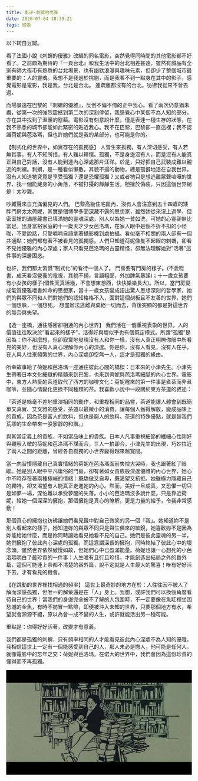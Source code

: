 ```yaml
---
title: 影评-刺猬的优雅
date: 2020-07-04 18:39:21
tags: 感悟
---
```


以下转自豆瓣。

看了法國小說《刺蝟的優雅》改編的同名電影，突然覺得同時間的其他電影都不好看了。之前頗為期待的『一頁台北』和我生活中的台北相差甚遠，雖然有誠品有全家有師大夜市有熟悉的台北場景，也有幽默浪漫與趣味元素，但卻少了整個城市最重要的：人的靈魂。我想不是我過於挑剔，而是我看不到一點身在其中的影子，感覺電影是電影，我是我，台北是台北。
連疏離都沒有的台北，彷彿我從來不曾去過。

而場景遠在巴黎的『刺蝟的優雅』，反倒不偏不倚的正中我心。看了兩次仍意猶未盡，從第一次的強烈震撼到第二次的深刻停留，我感覺心中某個不為人知的部分，亦在其中找到了溫暖的慰藉。電影沒有刻意說什麼，僅是表達一種生存的狀態，在我不熟悉的城市卻能如此緊密的貼近我心。我不在巴黎，巴黎卻一直這裡；我不認識荷妮與芭洛瑪，但也許她們就是我的某部分，也可能是你的。

【制式化的世界中，如實存在的孤獨感】
人皆生來孤獨，有人深切感受，有人若無其事，有人不知所措，有人難以釋懷。孤獨，不是身邊沒有人，而是沒有人能真正與自己對話，沒有人能到達內心深處那片汪洋。於是，只好把自己武裝成難以親近的刺蝟。刺蝟，是一種看似懶散，其貌不揚的動物，總是孤僻地活在自我世界，沒有人知道牠究竟是享受孤獨？還是恐懼孤獨？又或者牠只是想逃離眾聲喧嘩的世界，找一個能藏身的小角落，不被打擾的靜靜生活。牠擅於偽裝，只因這個世界總是：太吵雜。

吵雜聲來自充滿偏見的人們。
巴黎高級住宅區內，沒有人會注意到五十四歲的矮胖門房太太荷妮，其實是個博學多聞深藏不露的思想家，雖然她從來沒上過學，但密室裡的滿屋藏書已填滿她的靈魂深處。別人以為她一貧如洗，可她的心靈卻無比富足。出身富裕家庭的十一歲天才少女芭洛瑪，在家人眼中是個不折不扣的小怪咖，不愛說話，只愛喃喃自語拿著攝影機到處拍攝。看似毫不相關的兩人卻有一個共通點：她們都有著不被看見的孤獨感。人們只知道荷妮像隻不起眼的刺蝟，卻看不見她優雅的內心深處；家人只看見芭洛瑪的古靈精怪，卻無法理解她對”活著”這件事的深層困惑。

也許，我們都太習慣”制式化”的看待一個人了。
門房要有門房的樣子。(不愛唸書，成天看沒營養的電視，其貌不揚，言語粗鄙，外加脾氣暴躁)；十一歲女孩要有小女孩的樣子(個性天真活潑，不會想東想西，快快樂樂長大)。所以，當門房變成氣質優雅嗜書如命的思想家，當十一歲女孩變成語出驚人思想深刻的哲學家，她們的與眾不同和人們對她們的認知格格不入，面對這個刻板且不友善的世界，她們一個想躲，一個想死。
想盡辦法逃離與棄絕一切而去，背後突顯的都是對這世界的無奈與失望。

【造一座橋，通往隱密卻相通的內心世界】
我們活在一個重視表象的世界，人的價值往往取決於”看起來的樣子”，活得好與壞似乎也有個既定模式。所謂”孤獨”是因為：你不那麼想，但卻寂寞地發現沒有人和你一樣，沒有人真正明瞭你眼中所看見的美好，也沒有人真心理解你內心的深邃。你是你，沒有人看見，沒有人在乎，在人與人往來頻繁的世界，內心深處卻空無一人，這才是孤獨的緣由。

所幸故事給了荷妮和芭洛瑪一座通往彼此心間的橋樑：日本來的小津先生。小津先生帶著日本文化細緻的精髓來到巴黎，也來到荷妮與芭洛瑪細膩的內心世界。電影中，東方人熱愛的茶道取代了西方的咖啡文化：荷妮醒來的第一件事是煮茶而非煮咖啡，並隨心情變化更換不同種類的茶。我喜歡小說中一段關於東方茶道的敘述：

『茶道是絲毫不差地重演相同的動作，和重複相同的品嘗，茶道能讓人體會到既簡單又真實、又文雅的感受，茶道以最微小的消費，讓每個人獲得解放，變成品味上的貴族，因為茶是富人的飲料，但也是窮人的飲料。茶道的特殊優點，就是替我們荒謬的生命帶來一股寧靜的和諧。』

與其當定義上的貴族，不如當品味上的貴族。日本人凡事重視細節的纖細心性剛好與觀察入微的荷妮和芭洛瑪不謀而合，三人一拍即合，小津先生的出現，巧妙拉近了兩人之間的距離，曾經各自孤獨的小世界變得越來越寬闊。

當一向習慣隱藏自己真實情緒的荷妮在芭洛瑪面前失控大哭時，我也跟著紅了眼眶。她是別人眼中平凡庸俗的門房，卻有著如女貴族般深邃優雅的內心世界，她心中不時存在著兩種極端的情緒：既驕傲又自卑，既渴望又抗拒。她雖極力隱藏自己的獨特，卻又渴望有人能真正走進她的內心。然而，美好一旦成真，又恐懼一切只是如夢一場，深怕難以承受夢醒的失落。小小的芭洛瑪沒多說什麼，只是靠近荷妮，給她一個深深的擁抱，那個擁抱是真心的瞭解，更是力量的給予，令我非常感動！

那個真心的擁抱也彷彿讓她們看見鏡中對自己微笑的另一個「我」。她知道妳不是別人看起來的樣子，她知道妳的與眾不同只是與生俱來的敏銳，她喜歡妳不是因為妳能給她什麼，而是妳同時讓她看見她看不見的自己。她們是彼此靈魂的另一半，她們擁抱了彼此內心深處的孤獨，而這意謂深長的擁抱，同時終結了彼此心中的壞念頭。雖然世界依然傲慢如故，但她們心中已盈滿能量。荷妮也讓一心想死的小芭洛瑪明白了最珍貴的一件事：人生唯有且行且珍惜，才能創造出結局之外的番外篇，這個可能連上帝都不清楚的番外篇，說不定就是人生最大的驚喜！唯有好好活下去，才有看見的機會。

【在跳動的世界裡找相通的頻率】
這世上最奇妙的地方在於：人往往因不被人了解而深感孤獨，但唯一的解藥還是在「人」身上。我想，或許我們可以換個角度看待自己的世界：當我們的身邊完全被不了解的人包圍時，不一定要像在魚缸裡坐困愁城的金魚，有時不妨冒一點險，即便被沖入未知的世界，只要那個地方有水，希望就會源源不絕，原以為會一成不變的人生，或許就能活出另一種可能。

重點是：你得好好活著，改變才有意義。

我們都是孤獨的刺蝟，只有頻率相同的人才能看見彼此內心深處不為人知的優雅。我相信這世上一定有一個能感受到自己的人，那人未必是戀人，他可能是任何人，就像電影中的忘年之交：荷妮與芭洛瑪。在偌大的世界中，我們會因為這份珍貴的懂得而不再孤獨。

<div align=center>

![](/img/ciweideyouya.jpg)

</div>